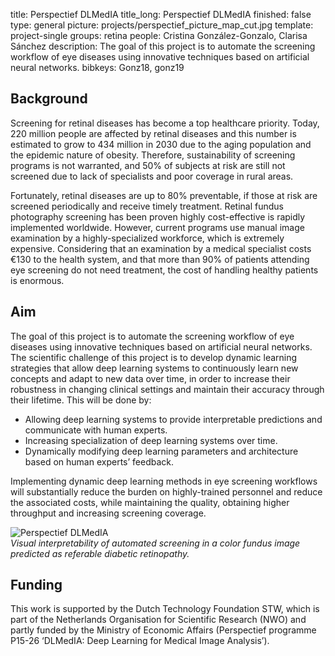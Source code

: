 title: Perspectief DLMedIA
title_long: Perspectief DLMedIA
finished: false
type: general
picture: projects/perspectief_picture_map_cut.jpg
template: project-single
groups: retina
people: Cristina González-Gonzalo, Clarisa Sánchez
description: The goal of this project is to automate the screening workflow of eye diseases using innovative techniques based on artificial neural networks.
bibkeys: Gonz18, gonz19

## Background
Screening for retinal diseases has become a top healthcare priority. Today, 220 million people are affected by retinal diseases and this number is estimated to grow to 434 million in 2030 due to the aging population and the epidemic nature of obesity. Therefore, sustainability of screening programs is not warranted, and 50% of subjects at risk are still not screened due to lack of specialists and poor coverage in rural areas.

Fortunately, retinal diseases are up to 80% preventable, if those at risk are screened periodically and receive timely treatment. Retinal fundus photography screening has been proven highly cost-effective is rapidly implemented worldwide. However, current programs use manual image examination by a highly-specialized workforce, which is extremely expensive. Considering that an examination by a medical specialist costs €130 to the health system, and that more than 90% of patients attending eye screening do not need treatment, the cost of handling healthy patients is enormous.

## Aim
The goal of this project is to automate the screening workflow of eye diseases using innovative techniques based on artificial neural networks. The scientific challenge of this project is to develop dynamic learning strategies that allow deep learning systems to continuously learn new concepts and adapt to new data over time, in order to increase their robustness in changing clinical settings and maintain their accuracy through their lifetime. This will be done by:

-	Allowing deep learning systems to provide interpretable predictions and communicate with human experts.
-	Increasing specialization of deep learning systems over time.
-	Dynamically modifying deep learning parameters and architecture based on human experts’ feedback.

Implementing dynamic deep learning methods in eye screening workflows will substantially reduce the burden on highly-trained personnel and reduce the associated costs, while maintaining the quality, obtaining higher throughput and increasing screening coverage.

![Perspectief DLMedIA]({static}/images/projects/perspectief_in_photo_smaller.PNG)
<br>
<i>Visual interpretability of automated screening in a color fundus image predicted as referable diabetic retinopathy.</i>

## Funding

This work is supported by the Dutch Technology Foundation STW, which is part of the Netherlands Organisation for Scientific Research (NWO) and partly funded by the Ministry of Economic Affairs (Perspectief programme P15-26 ‘DLMedIA: Deep Learning for Medical Image Analysis’).
